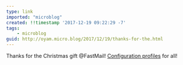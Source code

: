 ```yaml
---
type: link
imported: "microblog"
created: !!timestamp '2017-12-19 09:22:29 -7'
tags:
    - microblog
guid: http://oyam.micro.blog/2017/12/19/thanks-for-the.html
---
```

Thanks for the Christmas gift @FastMail! [Configuration profiles](https://blog.fastmail.com/2017/12/19/faster-easier-setup-on-iphones-ipads-and-macs/) for all!
